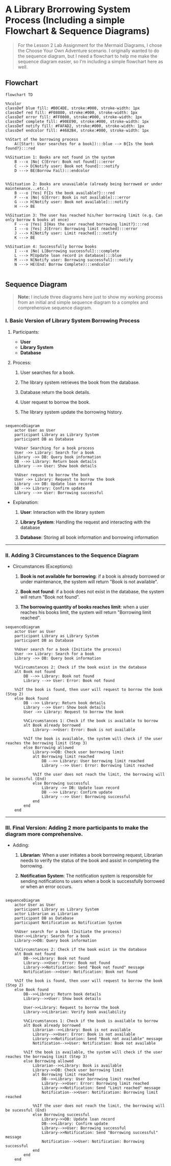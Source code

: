 # A Library Brorrowing System Process (Including a simple Flowchart & Sequence Diagrams)

> For the Lesson 2 Lab Assignment for the Mermaid Diagrams, I chose the Choose Your Own Adventure scenario. I originally wanted to do the sequence diagram, but I need a flowchart to help me make the sequence diagram easier, so I'm including a simple flowchart here as well.

## Flowchart

```mermaid
flowchart TD

%%color
classDef blue fill: #B0C4DE, stroke:#000, stroke-width: 1px
classDef red fill: #F08080, stroke:#000, stroke-width: 1px
classDef error fill: #FF0000, stroke:#000, stroke-width: 1px
classDef complete fill: #90EE90, stroke:#000, stroke-width: 1px
classDef notify fill: #FAFAD2, stroke:#000, stroke-width: 1px
classDef endcolor fill: #4682B4, stroke:#000, stroke-width: 1px

%%Start of the borrowing process
	A([Start: User searches for a book]):::blue --> B{Is the book found?}:::red
	
%%Situation 1: Books are not found in the system
	B ---x |No| C[Error: Book not found]:::error
	C ---> D[Notify user: Book not found]:::notify
	D ---> BE(Borrow Fail):::endcolor
	

%%Situation 2: Books are unavailable (already being borrowed or under maintenance...etc.)
	B ---o |Yes| F{Is the book available?}:::red
	F ---x |No| G[Error: Book is not available]:::error
	G ---> H[Notify user: Book not available]:::notify
	H ---> BE
	
%%Situation 3: The user has reached his/her borrowing limit (e.g. Can only borrow 6 books at once)
	F ---o |Yes| I{Has the user reached borrowing limit?}:::red
	I ---o |Yes| J[Error: Borrowing limit reached]:::error
	J ---> K[Notify user: Limit reached]:::notify
	K ---> BE
	
%%Situation 4: Successfully borrow books
	I ---x |No| L[Borrowing successful]:::complete
	L ---> M[Update loan record in database]:::blue
	M ---> N[Notify user: Borrowing successful]:::notify
	N ---> HE(End: Borrow Complete):::endcolor
	
```

## Sequence Diagram 
> **Note:** I include three diagrams here just to show my working process from an initial and simple sequence diagram to a complex and comprehensive sequence diagram.

### I. Basic Version of Library System Borrowing Process
1. Participants:
    * **User**
    * **Library System**
    * **Database**

2. Process:
    1. User searches for a book.

    2. The library system retrieves the book from the database.

    3. Database return the book details.

    4. User request to borrow the book.

    5. The library system update the borrowing history.

```mermaid

sequenceDiagram
	actor User as User
	participant Library as Library System
	participant DB as Database
	
    %%User Searching for a book process
	User ->> Library: Search for a book
	Library ->> DB: Query book information
	DB -->> Library: Return book details
	Library -->> User: Show book details
	
    %%User request to borrow the book
	User ->> Library: Request to borrow the book
	Library ->> DB: Update loan record
	DB -->> Library: Confirm update
	Library -->> User: Borrowing successful

```

* Explanation:
    1. **User**: Interaction with the library system

    2. **Library System**: Handling the request and interacting with the database

    3. **Database**: Storing all book information and borrowing information


***
### II. Adding 3 Circumstances to the Sequence Diagram

* Circumstances (Exceptions):
    1. **Book is not available for borrowing**: if a book is already borrowed or under maintenance, the system will return "Book is not available".

    2. **Book not found**: if a book does not exist in the database, the system will return "Book not found".

    3. **The borrowing quantity of books reaches limit**: when a user reaches his books limit, the system will return "Borrowing limit reached".


```mermaid
sequenceDiagram
	actor User as User
	participant Library as Library System
	participant DB as Database
	
    %%User search for a book (Initiate the process)
	User ->> Library: Search for a book
	Library ->> DB: Query book information

    %%Circumstances 2: Check if the book exist in the database
	alt Book not found
		DB -->> Library: Book not found
		Library -->> User: Error: Book not found
    
    %%If the book is found, then user will request to borrow the book (Step 2)
	else Book found
		DB -->> Library: Return book details
		Library -->> User: Show book details
		User ->> Library: Request to borrow the book
        
        %%Circumstances 1: Check if the book is available to borrow
		alt Book already borrowed
			Library-->>User: Error: Book is not available
        
        %%If the book is available, the system will check if the user reaches the borrowing limit (Step 3)
		else Borrowing allowed
			Library->>DB: Check user borrowing limit
			alt Borrowing limit reached
				DB -->> Library: User borrowing limit reached
				Library -->> User: Error: Borrowing limit reached

            %%If the user does not reach the limit, the borrowing will be sucessful (End)
			else Borrowing successful
	            Library ->> DB: Update loan record
				DB -->> Library: Confirm update
				Library -->> User: Borrowing successful
			end
		end
	end

```

***
### III. **Final Version**: Adding 2 more participants to make the diagram more comprehensive.

* Adding: 
    1. **Librarian**: When a user initiates a book borrowing request, Librarian needs to verify the status of the book and assist in completing the borrowing.

    2. **Notification System**: The notification system is responsible for sending notifications to users when a book is successfully borrowed or when an error occurs.

```mermaid

sequenceDiagram
    actor User as User
    participant Library as Library System
    actor Librarian as Librarian
    participant DB as Database
    participant Notification as Notification System

    %%User search for a book (Initiate the process)
    User->>Library: Search for a book
    Library->>DB: Query book information

    %%Circumstances 2: Check if the book exist in the database
    alt Book not found
        DB-->>Library: Book not found
        Library-->>User: Error: Book not found
        Library->>Notification: Send "Book not found" message
        Notification-->>User: Notification: Book not found

    %%If the book is found, then user will request to borrow the book (Step 2)
    else Book found
        DB-->>Library: Return book details
        Library-->>User: Show book details

        User->>Library: Request to borrow the book
        Library->>Librarian: Verify book availability

        %%Circumstances 1: Check if the book is available to borrow
        alt Book already borrowed
            Librarian-->>Library: Book is not available
            Library-->>User: Error: Book is not available
            Library->>Notification: Send "Book not available" message
            Notification-->>User: Notification: Book not available

        %%If the book is available, the system will check if the user reaches the borrowing limit (Step 3)
        else Borrowing allowed
            Librarian-->>Library: Book is available
            Library->>DB: Check user borrowing limit
            alt Borrowing limit reached
                DB-->>Library: User borrowing limit reached
                Library-->>User: Error: Borrowing limit reached
                Library->>Notification: Send "Limit reached" message
                Notification-->>User: Notification: Borrowing limit reached

            %%If the user does not reach the limit, the borrowing will be sucessful (End)
            else Borrowing successful
                Library->>DB: Update loan record
                DB-->>Library: Confirm update
                Library-->>User: Borrowing successful
                Library->>Notification: Send "Borrowing successful" message
                Notification-->>User: Notification: Borrowing successful
            end
        end
    end

```
